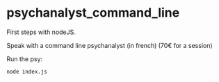# psychanalyst_command_line

First steps with nodeJS.

Speak with a command line psychanalyst (in french) (70€ for a session)

Run the psy:

```
node index.js
```
